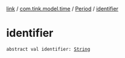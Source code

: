 [link](../../index.md) / [com.tink.model.time](../index.md) / [Period](index.md) / [identifier](./identifier.md)

# identifier

`abstract val identifier: `[`String`](https://kotlinlang.org/api/latest/jvm/stdlib/kotlin/-string/index.html)